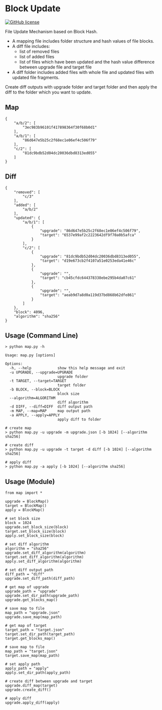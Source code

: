Block Update
===========

[![GitHub license](https://img.shields.io/github/license/peitaosu/Block_Update.svg)](https://github.com/peitaosu/Block_Update/blob/master/LICENSE)

File Update Mechanism based on Block Hash. 

- A mapping file includes folder structure and hash values of file blocks.
- A diff file includes:
    - list of removed files
    - list of added files
    - list of files which have been updated and the hash value difference between upgrade file and target file
- A diff folder includes added files with whole file and updated files with updated file fragments.

Create diff outputs with upgrade folder and target folder and then apply the diff to the folder which you want to update.

## Map
```
{
    "a/b/2": [
        "3ec983b96101f417898364f30f68b0d1"
    ], 
    "a/b/1": [
        "86d647e5b25c2f68ec1e06ef4c506f79"
    ], 
    "c/2": [
        "81dc9bdb52d04dc20036dbd8313ed055"
    ]
}
```

## Diff
```
{
    "removed": [
        "c/3"
    ], 
    "added": [
        "a/b/2"
    ], 
    "updated": {
        "a/b/1": [
            {
                "upgrade": "86d647e5b25c2f68ec1e06ef4c506f79", 
                "target": "6537e99af2c2223642df9f70a0b5afca"
            }
        ], 
        "c/2": [
            {
                "upgrade": "81dc9bdb52d04dc20036dbd8313ed055", 
                "target": "d19e673cb2f4107a51e0253eda41e46c"
            }, 
            {
                "upgrade": "", 
                "target": "cb45cfdc644378338ebe295b4da07c61"
            }, 
            {
                "upgrade": "", 
                "target": "aeab9d7a8d0a119d37bd868b62dfe861"
            }
        ]
    }, 
    "block": 4096,
    "algorithm": "sha256"
}
```

## Usage (Command Line)
```
> python map.py -h

Usage: map.py [options]

Options:
  -h, --help            show this help message and exit
  -u UPGRADE, --upgrade=UPGRADE
                        upgrade folder
  -t TARGET, --target=TARGET
                        target folder
  -b BLOCK, --block=BLOCK
                        block size
  --algorithm=ALGORITHM
                        diff algorithm
  -d DIFF, --diff=DIFF  diff output path
  -m MAP, --map=MAP     map output path
  -a APPLY, --apply=APPLY
                        apply diff to folder

# create map
> python map.py -u upgrade -m upgrade.json [-b 1024] [--algorithm sha256]

# create diff
> python map.py -u upgrade -t target -d diff [-b 1024] [--algorithm sha256]

# apply diff
> python map.py -a apply [-b 1024] [--algorithm sha256]
```

## Usage (Module)
```
from map import *

upgrade = BlockMap()
target = BlockMap()
apply = BlockMap()

# set block size
block = 1024
upgrade.set_block_size(block)
target.set_block_size(block)
apply.set_block_size(block)

# set diff algorithm
algorithm = "sha256"
upgrade.set_diff_algorithm(algorithm)
target.set_diff_algorithm(algorithm)
apply.set_diff_algorithm(algorithm)

# set diff output path
diff_path = "diff"
upgrade.set_diff_path(diff_path)

# get map of upgrade
upgrade_path = "upgrade"
upgrade.set_dir_path(upgrade_path)
upgrade.get_blocks_map()

# save map to file
map_path = "upgrade.json"
upgrade.save_map(map_path)

# get map of target
target_path = "target.json"
target.set_dir_path(target_path)
target.get_blocks_map()

# save map to file
map_path = "target.json"
target.save_map(map_path)

# set apply path
apply_path = "apply"
apply.set_dir_path(apply_path)

# create diff between upgrade and target
upgrade.diff_map(target)
upgrade.create_diff()

# apply diff
upgrade.apply_diff(apply)
```
